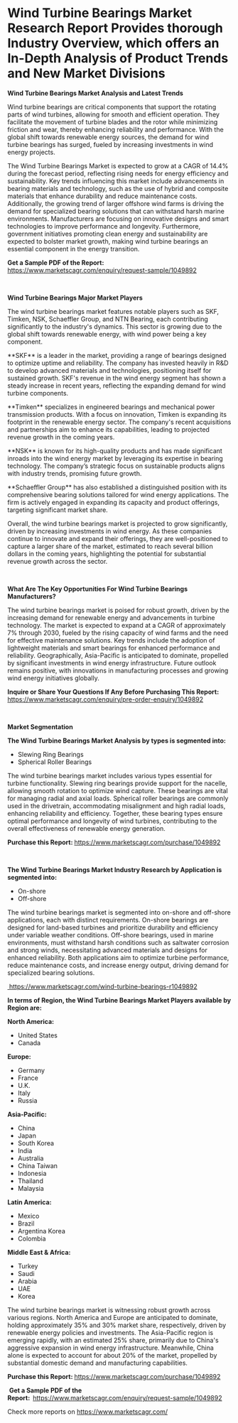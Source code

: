 <p><h1>Wind Turbine Bearings Market Research Report Provides thorough Industry Overview, which offers an In-Depth Analysis of Product Trends and New Market Divisions</h1></p><p><strong>Wind Turbine Bearings Market Analysis and Latest Trends</strong></p>
<p><p>Wind turbine bearings are critical components that support the rotating parts of wind turbines, allowing for smooth and efficient operation. They facilitate the movement of turbine blades and the rotor while minimizing friction and wear, thereby enhancing reliability and performance. With the global shift towards renewable energy sources, the demand for wind turbine bearings has surged, fueled by increasing investments in wind energy projects.</p><p>The Wind Turbine Bearings Market is expected to grow at a CAGR of 14.4% during the forecast period, reflecting rising needs for energy efficiency and sustainability. Key trends influencing this market include advancements in bearing materials and technology, such as the use of hybrid and composite materials that enhance durability and reduce maintenance costs. Additionally, the growing trend of larger offshore wind farms is driving the demand for specialized bearing solutions that can withstand harsh marine environments. Manufacturers are focusing on innovative designs and smart technologies to improve performance and longevity. Furthermore, government initiatives promoting clean energy and sustainability are expected to bolster market growth, making wind turbine bearings an essential component in the energy transition.</p></p>
<p><strong>Get a Sample PDF of the Report:&nbsp;</strong> <a href="https://www.marketscagr.com/enquiry/request-sample/1049892?utm_campaign=2648&utm_medium=2&utm_source=Github&utm_content=ia&utm_term=08042025&utm_id=wind-turbine-bearings">https://www.marketscagr.com/enquiry/request-sample/1049892</a></p>
<p>&nbsp;</p>
<p><strong>Wind Turbine Bearings Major Market Players</strong></p>
<p><p>The wind turbine bearings market features notable players such as SKF, Timken, NSK, Schaeffler Group, and NTN Bearing, each contributing significantly to the industry's dynamics. This sector is growing due to the global shift towards renewable energy, with wind power being a key component.</p><p>**SKF** is a leader in the market, providing a range of bearings designed to optimize uptime and reliability. The company has invested heavily in R&D to develop advanced materials and technologies, positioning itself for sustained growth. SKF's revenue in the wind energy segment has shown a steady increase in recent years, reflecting the expanding demand for wind turbine components.</p><p>**Timken** specializes in engineered bearings and mechanical power transmission products. With a focus on innovation, Timken is expanding its footprint in the renewable energy sector. The company's recent acquisitions and partnerships aim to enhance its capabilities, leading to projected revenue growth in the coming years.</p><p>**NSK** is known for its high-quality products and has made significant inroads into the wind energy market by leveraging its expertise in bearing technology. The company’s strategic focus on sustainable products aligns with industry trends, promising future growth.</p><p>**Schaeffler Group** has also established a distinguished position with its comprehensive bearing solutions tailored for wind energy applications. The firm is actively engaged in expanding its capacity and product offerings, targeting significant market share.</p><p>Overall, the wind turbine bearings market is projected to grow significantly, driven by increasing investments in wind energy. As these companies continue to innovate and expand their offerings, they are well-positioned to capture a larger share of the market, estimated to reach several billion dollars in the coming years, highlighting the potential for substantial revenue growth across the sector.</p></p>
<p>&nbsp;</p>
<p><strong>What Are The Key Opportunities For Wind Turbine Bearings Manufacturers?</strong></p>
<p><p>The wind turbine bearings market is poised for robust growth, driven by the increasing demand for renewable energy and advancements in turbine technology. The market is expected to expand at a CAGR of approximately 7% through 2030, fueled by the rising capacity of wind farms and the need for effective maintenance solutions. Key trends include the adoption of lightweight materials and smart bearings for enhanced performance and reliability. Geographically, Asia-Pacific is anticipated to dominate, propelled by significant investments in wind energy infrastructure. Future outlook remains positive, with innovations in manufacturing processes and growing wind energy initiatives globally.</p></p>
<p><strong>Inquire or Share Your Questions If Any Before Purchasing This Report:</strong> <a href="https://www.marketscagr.com/enquiry/pre-order-enquiry/1049892?utm_campaign=2648&utm_medium=2&utm_source=Github&utm_content=ia&utm_term=08042025&utm_id=wind-turbine-bearings">https://www.marketscagr.com/enquiry/pre-order-enquiry/1049892</a></p>
<p>&nbsp;</p>
<p><strong>Market Segmentation</strong></p>
<p><strong>The Wind Turbine Bearings Market Analysis by types is segmented into:</strong></p>
<p><ul><li>Slewing Ring Bearings</li><li>Spherical Roller Bearings</li></ul></p>
<p><p>The wind turbine bearings market includes various types essential for turbine functionality. Slewing ring bearings provide support for the nacelle, allowing smooth rotation to optimize wind capture. These bearings are vital for managing radial and axial loads. Spherical roller bearings are commonly used in the drivetrain, accommodating misalignment and high radial loads, enhancing reliability and efficiency. Together, these bearing types ensure optimal performance and longevity of wind turbines, contributing to the overall effectiveness of renewable energy generation.</p></p>
<p><strong>Purchase this Report:&nbsp;</strong><a href="https://www.marketscagr.com/purchase/1049892?utm_campaign=2648&utm_medium=2&utm_source=Github&utm_content=ia&utm_term=08042025&utm_id=wind-turbine-bearings">https://www.marketscagr.com/purchase/1049892</a></p>
<p>&nbsp;</p>
<p><strong>The Wind Turbine Bearings Market Industry Research by Application is segmented into:</strong></p>
<p><ul><li>On-shore</li><li>Off-shore</li></ul></p>
<p><p>The wind turbine bearings market is segmented into on-shore and off-shore applications, each with distinct requirements. On-shore bearings are designed for land-based turbines and prioritize durability and efficiency under variable weather conditions. Off-shore bearings, used in marine environments, must withstand harsh conditions such as saltwater corrosion and strong winds, necessitating advanced materials and designs for enhanced reliability. Both applications aim to optimize turbine performance, reduce maintenance costs, and increase energy output, driving demand for specialized bearing solutions.</p></p>
<p><a href="https://www.marketscagr.com/wind-turbine-bearings-r1049892?utm_campaign=2648&utm_medium=2&utm_source=Github&utm_content=ia&utm_term=08042025&utm_id=wind-turbine-bearings">&nbsp;https://www.marketscagr.com/wind-turbine-bearings-r1049892</a></p>
<p><strong>In terms of Region, the Wind Turbine Bearings Market Players available by Region are:</strong></p>
<p>
    <p> <strong> North America: </strong>
        <ul>
            <li>United States</li>
            <li>Canada</li>
        </ul>
        </p> 
    <p> <strong> Europe: </strong>
        <ul>
            <li>Germany</li>
            <li>France</li>
            <li>U.K.</li>
            <li>Italy</li>
            <li>Russia</li>
        </ul>
        </p> 
    <p> <strong> Asia-Pacific: </strong>
        <ul>
            <li>China</li>
            <li>Japan</li>
            <li>South Korea</li>
            <li>India</li>
            <li>Australia</li>
            <li>China Taiwan</li>
            <li>Indonesia</li>
            <li>Thailand</li>
            <li>Malaysia</li>
        </ul>
        </p> 
    <p> <strong> Latin America: </strong>
        <ul>
            <li>Mexico</li>
            <li>Brazil</li>
            <li>Argentina Korea</li>
            <li>Colombia</li>
        </ul>
        </p> 
    <p> <strong> Middle East & Africa: </strong>
        <ul>
            <li>Turkey</li>
            <li>Saudi</li>
            <li>Arabia</li>
            <li>UAE</li>
            <li>Korea</li>
        </ul>
    </p>
    </p>
<p><p>The wind turbine bearings market is witnessing robust growth across various regions. North America and Europe are anticipated to dominate, holding approximately 35% and 30% market share, respectively, driven by renewable energy policies and investments. The Asia-Pacific region is emerging rapidly, with an estimated 25% share, primarily due to China's aggressive expansion in wind energy infrastructure. Meanwhile, China alone is expected to account for about 20% of the market, propelled by substantial domestic demand and manufacturing capabilities.</p></p>
<p><strong>Purchase this Report: </strong><a href="https://www.marketscagr.com/purchase/1049892?utm_campaign=2648&utm_medium=2&utm_source=Github&utm_content=ia&utm_term=08042025&utm_id=wind-turbine-bearings">https://www.marketscagr.com/purchase/1049892</a></p>
<p>&nbsp;<strong>Get a Sample PDF of the Report:&nbsp;&nbsp;</strong><a href="https://www.marketscagr.com/enquiry/request-sample/1049892?utm_campaign=2648&utm_medium=2&utm_source=Github&utm_content=ia&utm_term=08042025&utm_id=wind-turbine-bearings">https://www.marketscagr.com/enquiry/request-sample/1049892</a></p>
<p><strong></strong></p>
<p>Check more reports on <a href="https://www.marketscagr.com/?utm_campaign=2648&utm_medium=2&utm_source=Github&utm_content=ia&utm_term=08042025&utm_id=wind-turbine-bearings">https://www.marketscagr.com/</a></p>